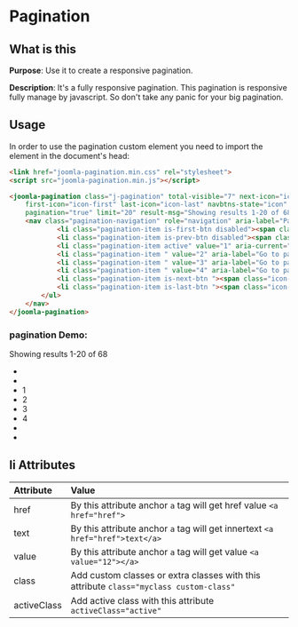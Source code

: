 # Pagination

## What is this

**Purpose**: Use it to create a responsive pagination.

**Description**: It's a fully responsive pagination. This pagination is responsive fully  manage by javascript. So don't take any panic for your big pagination.

## Usage

In order to use the pagination custom element you need to import the element in the document's head:

```html
<link href="joomla-pagination.min.css" rel="stylesheet">
<script src="joomla-pagination.min.js"></script>
```

```html
<joomla-pagination class="j-pagination" total-visible="7" next-icon="icon-chevron-right" prev-icon="icon-chevron-left"
    first-icon="icon-first" last-icon="icon-last" navbtns-state="icon" disable-btns="" input-selector="#limitstart"
    pagination="true" limit="20" result-msg="Showing results 1-20 of 68">
    <nav class="pagination-navigation" role="navigation" aria-label="Pagination" tabindex="-1"><span class="pagination-label d-none d-sm-block">Showing results 1-20 of 68</span> <ul class="pagination-list">
            <li class="pagination-item is-first-btn disabled"><span class="icon-first"></span></li>
            <li class="pagination-item is-prev-btn disabled"><span class="icon-chevron-left"></span></li>
            <li class="pagination-item active" value="1" aria-current="true" aria-label="Page 1">1</li>
            <li class="pagination-item " value="2" aria-label="Go to page 2">2</li>
            <li class="pagination-item " value="3" aria-label="Go to page 3">3</li>
            <li class="pagination-item " value="4" aria-label="Go to page 4">4</li>
            <li class="pagination-item is-next-btn "><span class="icon-chevron-right"></span></li>
            <li class="pagination-item is-last-btn "><span class="icon-last"></span></li>
        </ul>
    </nav>
</joomla-pagination>
```

### pagination Demo:

<joomla-pagination class="j-pagination" total-visible="7" next-icon="icon-chevron-right" prev-icon="icon-chevron-left" first-icon="icon-first" last-icon="icon-last" navbtns-state="icon" disable-btns="" input-selector="#limitstart" pagination="true" limit="20" result-msg="Showing results 1-20 of 68"><nav class="pagination-navigation" role="navigation" aria-label="Pagination" tabindex="-1"><span class="pagination-label d-none d-sm-block">Showing results 1-20 of 68</span><ul class="pagination-list"><li class="pagination-item is-first-btn disabled"><span class="icon-first"></span></li><li class="pagination-item is-prev-btn disabled"><span class="icon-chevron-left"></span></li><li class="pagination-item active" value="1" aria-current="true" aria-label="Page 1">1</li><li class="pagination-item " value="2" aria-label="Go to page 2">2</li><li class="pagination-item " value="3" aria-label="Go to page 3">3</li><li class="pagination-item " value="4" aria-label="Go to page 4">4</li><li class="pagination-item is-next-btn "><span class="icon-chevron-right"></span></li><li class="pagination-item is-last-btn "><span class="icon-last"></span></li></ul></nav></joomla-pagination>


## li Attributes

|Attribute|Value|
|:--------|:----|
|href|By this attribute anchor `a` tag will get href value `<a href="href">`|
|text|By this attribute anchor `a` tag will get innertext `<a href="href">text</a>`|
|value|By this attribute anchor `a` tag will get value `<a value="12"></a>`|
|class|Add custom classes or extra classes with this attribute `class="myclass custom-class"`|
|activeClass|Add active class with this attribute `activeClass="active"`|

